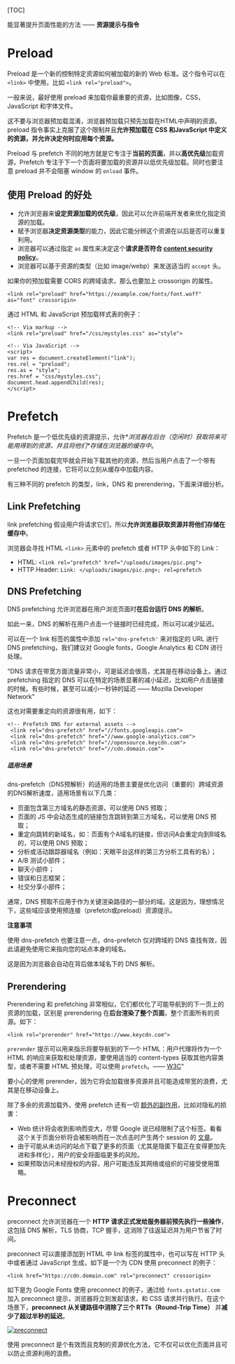[TOC]

能显著提升页面性能的方法 —— **资源提示与指令**



# Preload

Preload 是一个新的控制特定资源如何被加载的新的 Web 标准。这个指令可以在 `<link>` 中使用，比如 `<link rel="preload">`。

一般来说，最好使用 preload 来加载你最重要的资源，比如图像，CSS，JavaScript 和字体文件。

这不要与浏览器预加载混淆，浏览器预加载只预先加载在HTML中声明的资源。preload 指令事实上克服了这个限制并且**允许预加载在 CSS 和JavaScript 中定义的资源，并允许决定何时应用每个资源。**

Preload 与 prefetch 不同的地方就是它专注于**当前的页面**，并以**高优先级**加载资源，Prefetch 专注于下一个页面将要加载的资源并以低优先级加载。同时也要注意 preload 并不会阻塞 window 的 `onload` 事件。



## 使用 Preload 的好处

- 允许浏览器来**设定资源加载的优先级**，因此可以允许前端开发者来优化指定资源的加载。
- 赋予浏览器**决定资源类型**的能力，因此它能分辨这个资源在以后是否可以重复利用。
- 浏览器可以通过指定 `as` 属性来决定这个**请求是否符合 [content security policy](https://www.keycdn.com/support/content-security-policy/)**。
- 浏览器可以基于资源的类型（比如 image/webp）来发送适当的 `accept` 头。



如果你的预加载需要 CORS 的跨域请求，那么也要加上 crossorigin 的属性。

```
<link rel="preload" href="https://example.com/fonts/font.woff" as="font" crossorigin>
```



通过 HTML 和 JavaScript 预加载样式表的例子：

```
<!-- Via markup -->
<link rel="preload" href="/css/mystyles.css" as="style">
```



```
<!-- Via JavaScript --> 
<script> 
var res = document.createElement("link"); 
res.rel = "preload"; 
res.as = "style"; 
res.href = "css/mystyles.css"; 
document.head.appendChild(res); 
</script>
```



# Prefetch

Prefetch 是一个低优先级的资源提示，允许**浏览器在后台（空闲时）*获取将来可能用得到的资源，并且将他们\*存储在浏览器的缓存中**。

一旦一个页面加载完毕就会开始下载其他的资源，然后当用户点击了一个带有 prefetched 的连接，它将可以立刻从缓存中加载内容。

有三种不同的 prefetch 的类型，link，DNS 和 prerendering，下面来详细分析。



## Link Prefetching

link prefetching 假设用户将请求它们，所以**允许浏览器获取资源并将他们存储在缓存中**。

浏览器会寻找 HTML `<link>` 元素中的 prefetch 或者 HTTP 头中如下的 Link：

- HTML: `<link rel="prefetch" href="/uploads/images/pic.png">`
- HTTP Header: `Link: </uploads/images/pic.png>; rel=prefetch`

 

## DNS Prefetching

DNS prefetching 允许浏览器在用户浏览页面时**在后台运行 DNS 的解析**。

如此一来，DNS 的解析在用户点击一个链接时已经完成，所以可以减少延迟。

可以在一个 link 标签的属性中添加 `rel="dns-prefetch'` 来对指定的 URL 进行 DNS prefetching，我们建议对 Google fonts，Google Analytics 和 CDN 进行处理。

"DNS 请求在带宽方面流量非常小，可是延迟会很高，尤其是在移动设备上。通过 prefetching 指定的 DNS 可以在特定的场景显著的减小延迟，比如用户点击链接的时候。有些时候，甚至可以减小一秒钟的延迟 —— Mozilla Developer Network"

这也对需要重定向的资源很有用，如下：

```
<!-- Prefetch DNS for external assets -->
 <link rel="dns-prefetch" href="//fonts.googleapis.com">
 <link rel="dns-prefetch" href="//www.google-analytics.com"> 
 <link rel="dns-prefetch" href="//opensource.keycdn.com">
 <link rel="dns-prefetch" href="//cdn.domain.com">
```

#####  适用场景

dns-prefetch（DNS预解析）的适用的场景主要是优化访问（重要的）跨域资源的DNS解析速度，适用场景有以下几类：

- 页面包含第三方域名的静态资源，可以使用 DNS 预取；
- 页面的 JS 中会动态生成的链接包含跳转到第三方域名，可以使用 DNS 预取；
- 重定向跳转的新域名，如：页面有个A域名的链接，但访问A会重定向到B域名的，可以使用 DNS 预取；
- 分析或活动跟踪器域名（例如：天眼平台这样的第三方分析工具有的名）；
- A/B 测试小部件；
- 聊天小部件；
- 错误和日志框架；
- 社交分享小部件；

 通常，DNS 预取不应用于作为关键渲染路径的一部分的域。这是因为，理想情况下，这些域应该使用预连接（prefetch或preload）资源提示。

**注意事项**

使用 dns-prefetch 也要注意一点，dns-prefetch 仅对跨域的 DNS 查找有效，因此请避免使用它来指向您的站点本身的域名。

这是因为浏览器会自动在背后做本域名下的 DNS 解析。



## Prerendering

Prerendering 和 prefetching 非常相似，它们都优化了可能导航到的下一页上的资源的加载，区别是 prerendering 在**后台渲染了整个页面**，整个页面所有的资源。如下：

```
<link rel="prerender" href="https://www.keycdn.com">
```

`prerender` 提示可以用来指示将要导航到的下一个 HTML：用户代理将作为一个 HTML 的响应来获取和处理资源，要使用适当的 content-types 获取其他内容类型，或者不需要 HTML 预处理，可以使用 `prefetch`。—— [W3C](https://www.w3.org/TR/resource-hints/#h-note2)"



要小心的使用 prerender，因为它将会加载很多资源并且可能造成带宽的浪费，尤其是在移动设备上。

除了多余的资源加载外，使用 prefetch 还有一切 [额外的副作用](https://en.wikipedia.org/wiki/Link_prefetching#Issues_and_criticisms)，比如对隐私的损害：

- Web 统计将会收到影响而变大，尽管 Google 说已经限制了这个标签。看看这个关于页面分析将会被影响而在一次点击时产生两个 session 的 [文章](http://www.scl.com/insights/blog/google-chrome-prefetchprerender-inflating-web-analytics-stats/)。
- 由于可能从未访问的站点下载了更多的页面（尤其是隐匿下载正在变得更加先进和多样化），用户的安全将面临更多的风险。
- 如果预取访问未经授权的内容，用户可能违反其网络或组织的可接受使用策略。



# Preconnect

preconnect 允许浏览器在一个 **HTTP 请求正式发给服务器前预先执行一些操作**，这包括 DNS 解析，TLS 协商，TCP 握手，这消除了往返延迟并为用户节省了时间。



preconnect 可以直接添加到 HTML 中 link 标签的属性中，也可以写在 HTTP 头中或者通过 JavaScript 生成，如下是一个为 CDN 使用 preconnect 的例子：

```
<link href="https://cdn.domain.com" rel="preconnect" crossorigin>
```



如下是为 Google Fonts 使用 preconnect 的例子，通过给 `fonts.gstatic.com` 加入 preconnect 提示，浏览器将立刻发起请求，和 CSS 请求并行执行。在这个场景下，**preconnect 从关键路径中消除了三个 RTTs（Round-Trip Time）** 并**减少了超过半秒的延迟**。

[![preconnect](https://user-images.githubusercontent.com/12322740/43249884-7f11b50a-90ee-11e8-8f38-c54286eeb039.png)](https://user-images.githubusercontent.com/12322740/43249884-7f11b50a-90ee-11e8-8f38-c54286eeb039.png)

使用 preconnect 是个有效而且克制的资源优化方法，它不仅可以优化页面并且可以防止资源利用的浪费。

